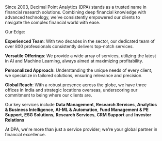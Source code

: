 Since 2003, Decimal Point Analytics (DPA) stands as a trusted name in financial research solutions. Combining deep financial knowledge with advanced technology, we've consistently empowered our clients to navigate the complex financial world with ease.

Our Edge:

**Experienced Team**: With two decades in the sector, our dedicated team of over 800 professionals consistently delivers top-notch services.

**Versatile Offerings**: We provide a wide array of services, utilizing the latest in AI and Machine Learning, always aimed at maximizing profitability.

**Personalized Approach**: Understanding the unique needs of every client, we specialize in tailored solutions, ensuring relevance and precision.

**Global Reach**: With a robust presence across the globe, we have three offices in India and strategic locations overseas, underscoring our commitment to being where our clients are.

Our key services include **Data Management**, **Research Services**, **Analytics & Business Intelligence**, **AI-ML & Automation**, **Fund Management & PE Support**, **ESG Solutions**, **Research Services**, **CRM Support** and **Investor Relations**

At DPA, we're more than just a service provider; we're your global partner in financial excellence.
